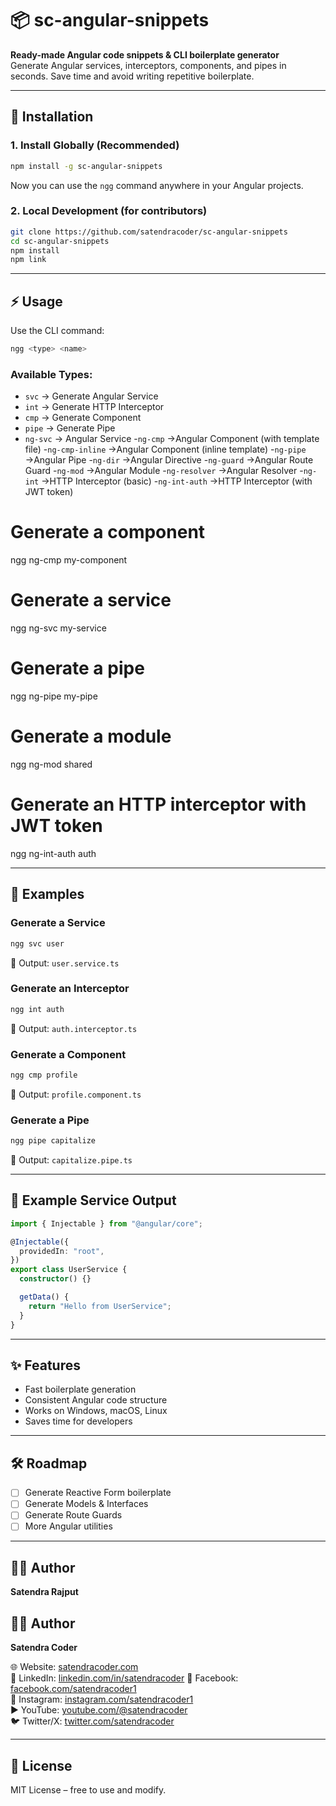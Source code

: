# 📦 sc-angular-snippets

**Ready-made Angular code snippets & CLI boilerplate generator**  
Generate Angular services, interceptors, components, and pipes in seconds. Save time and avoid writing repetitive boilerplate.

---

## 🚀 Installation

### 1. Install Globally (Recommended)

```bash
npm install -g sc-angular-snippets
```

Now you can use the `ngg` command anywhere in your Angular projects.

### 2. Local Development (for contributors)

```bash
git clone https://github.com/satendracoder/sc-angular-snippets
cd sc-angular-snippets
npm install
npm link
```

---

## ⚡ Usage

Use the CLI command:

```bash
ngg <type> <name>
```

### Available Types:

- `svc` → Generate Angular Service
- `int` → Generate HTTP Interceptor
- `cmp` → Generate Component
- `pipe` → Generate Pipe
- `ng-svc` → Angular Service -`ng-cmp` →Angular Component (with template file) -`ng-cmp-inline` →Angular Component (inline template) -`ng-pipe` →Angular Pipe -`ng-dir` →Angular Directive -`ng-guard` →Angular Route Guard -`ng-mod` →Angular Module -`ng-resolver` →Angular Resolver -`ng-int` →HTTP Interceptor (basic) -`ng-int-auth` →HTTP Interceptor (with JWT token)

# Generate a component

ngg ng-cmp my-component

# Generate a service

ngg ng-svc my-service

# Generate a pipe

ngg ng-pipe my-pipe

# Generate a module

ngg ng-mod shared

# Generate an HTTP interceptor with JWT token

ngg ng-int-auth auth

---

## 📝 Examples

### Generate a Service

```bash
ngg svc user
```

📂 Output: `user.service.ts`

### Generate an Interceptor

```bash
ngg int auth
```

📂 Output: `auth.interceptor.ts`

### Generate a Component

```bash
ngg cmp profile
```

📂 Output: `profile.component.ts`

### Generate a Pipe

```bash
ngg pipe capitalize
```

📂 Output: `capitalize.pipe.ts`

---

## 📂 Example Service Output

```ts
import { Injectable } from "@angular/core";

@Injectable({
  providedIn: "root",
})
export class UserService {
  constructor() {}

  getData() {
    return "Hello from UserService";
  }
}
```

---

## ✨ Features

- Fast boilerplate generation
- Consistent Angular code structure
- Works on Windows, macOS, Linux
- Saves time for developers

---

## 🛠️ Roadmap

- [ ] Generate Reactive Form boilerplate
- [ ] Generate Models & Interfaces
- [ ] Generate Route Guards
- [ ] More Angular utilities

---

## 👨‍💻 Author

**Satendra Rajput**

## 👨‍💻 Author

**Satendra Coder**

🌐 Website: [satendracoder.com](https://satendracoder.com)  
💼 LinkedIn: [linkedin.com/in/satendracoder](https://linkedin.com/in/satendracoder)
📘 Facebook: [facebook.com/satendracoder1](https://facebook.com/satendracoder1)  
📸 Instagram: [instagram.com/satendracoder1](https://instagram.com/satendracoder1)  
▶️ YouTube: [youtube.com/@satendracoder](https://youtube.com/@satendracoder)  
🐦 Twitter/X: [twitter.com/satendracoder](https://twitter.com/satendracoder)

---

## 📜 License

MIT License – free to use and modify.

